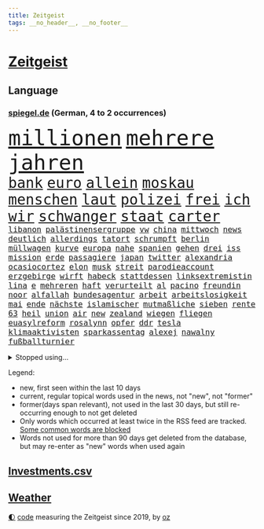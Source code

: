 ```yaml
---
title: Zeitgeist
tags: __no_header__, __no_footer__
---
```


# [Zeitgeist](https://oliz.io/zeitgeist/)

## Language

<h3><a href="https://www.spiegel.de" target="_blank">spiegel.de</a> (German, 4 to 2 occurrences)</h3>
<p style="font-family:monospace">
<span style="font-size:32pt"><a href="news_links.html#millionen" class="current">millionen</a></span>
<span style="font-size:32pt"><a href="news_links.html#mehrere" class="current">mehrere</a></span>
<span style="font-size:32pt"><a href="news_links.html#jahren" class="current">jahren</a></span>
<br>
<span style="font-size:22pt"><a href="news_links.html#bank" class="current">bank</a></span>
<span style="font-size:22pt"><a href="news_links.html#euro" class="current">euro</a></span>
<span style="font-size:22pt"><a href="news_links.html#allein" class="current">allein</a></span>
<span style="font-size:22pt"><a href="news_links.html#moskau" class="current">moskau</a></span>
<span style="font-size:22pt"><a href="news_links.html#menschen" class="current">menschen</a></span>
<span style="font-size:22pt"><a href="news_links.html#laut" class="current">laut</a></span>
<span style="font-size:22pt"><a href="news_links.html#polizei" class="current">polizei</a></span>
<span style="font-size:22pt"><a href="news_links.html#frei" class="current">frei</a></span>
<span style="font-size:22pt"><a href="news_links.html#ich" class="current">ich</a></span>
<span style="font-size:22pt"><a href="news_links.html#wir" class="current">wir</a></span>
<span style="font-size:22pt"><a href="news_links.html#schwanger" class="current">schwanger</a></span>
<span style="font-size:22pt"><a href="news_links.html#staat" class="current">staat</a></span>
<span style="font-size:22pt"><a href="news_links.html#carter" class="current">carter</a></span>
<br>
<span style="font-size:12pt"><a href="news_links.html#libanon" class="current">libanon</a></span>
<span style="font-size:12pt"><a href="news_links.html#palästinensergruppe" class="new">palästinensergruppe</a></span>
<span style="font-size:12pt"><a href="news_links.html#vw" class="current">vw</a></span>
<span style="font-size:12pt"><a href="news_links.html#china" class="current">china</a></span>
<span style="font-size:12pt"><a href="news_links.html#mittwoch" class="current">mittwoch</a></span>
<span style="font-size:12pt"><a href="news_links.html#news" class="current">news</a></span>
<span style="font-size:12pt"><a href="news_links.html#deutlich" class="current">deutlich</a></span>
<span style="font-size:12pt"><a href="news_links.html#allerdings" class="current">allerdings</a></span>
<span style="font-size:12pt"><a href="news_links.html#tatort" class="current">tatort</a></span>
<span style="font-size:12pt"><a href="news_links.html#schrumpft" class="current">schrumpft</a></span>
<span style="font-size:12pt"><a href="news_links.html#berlin" class="current">berlin</a></span>
<span style="font-size:12pt"><a href="news_links.html#müllwagen" class="new">müllwagen</a></span>
<span style="font-size:12pt"><a href="news_links.html#kurve" class="new">kurve</a></span>
<span style="font-size:12pt"><a href="news_links.html#europa" class="current">europa</a></span>
<span style="font-size:12pt"><a href="news_links.html#nahe" class="current">nahe</a></span>
<span style="font-size:12pt"><a href="news_links.html#spanien" class="current">spanien</a></span>
<span style="font-size:12pt"><a href="news_links.html#gehen" class="current">gehen</a></span>
<span style="font-size:12pt"><a href="news_links.html#drei" class="current">drei</a></span>
<span style="font-size:12pt"><a href="news_links.html#iss" class="current">iss</a></span>
<span style="font-size:12pt"><a href="news_links.html#mission" class="current">mission</a></span>
<span style="font-size:12pt"><a href="news_links.html#erde" class="current">erde</a></span>
<span style="font-size:12pt"><a href="news_links.html#passagiere" class="current">passagiere</a></span>
<span style="font-size:12pt"><a href="news_links.html#japan" class="current">japan</a></span>
<span style="font-size:12pt"><a href="news_links.html#twitter" class="current">twitter</a></span>
<span style="font-size:12pt"><a href="news_links.html#alexandria" class="current">alexandria</a></span>
<span style="font-size:12pt"><a href="news_links.html#ocasiocortez" class="current">ocasiocortez</a></span>
<span style="font-size:12pt"><a href="news_links.html#elon" class="current">elon</a></span>
<span style="font-size:12pt"><a href="news_links.html#musk" class="current">musk</a></span>
<span style="font-size:12pt"><a href="news_links.html#streit" class="current">streit</a></span>
<span style="font-size:12pt"><a href="news_links.html#parodieaccount" class="new">parodieaccount</a></span>
<span style="font-size:12pt"><a href="news_links.html#erzgebirge" class="new">erzgebirge</a></span>
<span style="font-size:12pt"><a href="news_links.html#wirft" class="current">wirft</a></span>
<span style="font-size:12pt"><a href="news_links.html#habeck" class="current">habeck</a></span>
<span style="font-size:12pt"><a href="news_links.html#stattdessen" class="current">stattdessen</a></span>
<span style="font-size:12pt"><a href="news_links.html#linksextremistin" class="current">linksextremistin</a></span>
<span style="font-size:12pt"><a href="news_links.html#lina" class="current">lina</a></span>
<span style="font-size:12pt"><a href="news_links.html#e" class="current">e</a></span>
<span style="font-size:12pt"><a href="news_links.html#mehreren" class="current">mehreren</a></span>
<span style="font-size:12pt"><a href="news_links.html#haft" class="current">haft</a></span>
<span style="font-size:12pt"><a href="news_links.html#verurteilt" class="current">verurteilt</a></span>
<span style="font-size:12pt"><a href="news_links.html#al" class="current">al</a></span>
<span style="font-size:12pt"><a href="news_links.html#pacino" class="new">pacino</a></span>
<span style="font-size:12pt"><a href="news_links.html#freundin" class="current">freundin</a></span>
<span style="font-size:12pt"><a href="news_links.html#noor" class="new">noor</a></span>
<span style="font-size:12pt"><a href="news_links.html#alfallah" class="new">alfallah</a></span>
<span style="font-size:12pt"><a href="news_links.html#bundesagentur" class="new">bundesagentur</a></span>
<span style="font-size:12pt"><a href="news_links.html#arbeit" class="current">arbeit</a></span>
<span style="font-size:12pt"><a href="news_links.html#arbeitslosigkeit" class="current">arbeitslosigkeit</a></span>
<span style="font-size:12pt"><a href="news_links.html#mai" class="current">mai</a></span>
<span style="font-size:12pt"><a href="news_links.html#ende" class="current">ende</a></span>
<span style="font-size:12pt"><a href="news_links.html#nächste" class="current">nächste</a></span>
<span style="font-size:12pt"><a href="news_links.html#islamischer" class="current">islamischer</a></span>
<span style="font-size:12pt"><a href="news_links.html#mutmaßliche" class="current">mutmaßliche</a></span>
<span style="font-size:12pt"><a href="news_links.html#sieben" class="current">sieben</a></span>
<span style="font-size:12pt"><a href="news_links.html#rente" class="current">rente</a></span>
<span style="font-size:12pt"><a href="news_links.html#63" class="current">63</a></span>
<span style="font-size:12pt"><a href="news_links.html#heil" class="current">heil</a></span>
<span style="font-size:12pt"><a href="news_links.html#union" class="current">union</a></span>
<span style="font-size:12pt"><a href="news_links.html#air" class="current">air</a></span>
<span style="font-size:12pt"><a href="news_links.html#new" class="current">new</a></span>
<span style="font-size:12pt"><a href="news_links.html#zealand" class="new">zealand</a></span>
<span style="font-size:12pt"><a href="news_links.html#wiegen" class="current">wiegen</a></span>
<span style="font-size:12pt"><a href="news_links.html#fliegen" class="current">fliegen</a></span>
<span style="font-size:12pt"><a href="news_links.html#euasylreform" class="new">euasylreform</a></span>
<span style="font-size:12pt"><a href="news_links.html#rosalynn" class="new">rosalynn</a></span>
<span style="font-size:12pt"><a href="news_links.html#opfer" class="current">opfer</a></span>
<span style="font-size:12pt"><a href="news_links.html#ddr" class="current">ddr</a></span>
<span style="font-size:12pt"><a href="news_links.html#tesla" class="current">tesla</a></span>
<span style="font-size:12pt"><a href="news_links.html#klimaaktivisten" class="current">klimaaktivisten</a></span>
<span style="font-size:12pt"><a href="news_links.html#sparkassentag" class="new">sparkassentag</a></span>
<span style="font-size:12pt"><a href="news_links.html#alexej" class="current">alexej</a></span>
<span style="font-size:12pt"><a href="news_links.html#nawalny" class="current">nawalny</a></span>
<span style="font-size:12pt"><a href="news_links.html#fußballturnier" class="new">fußballturnier</a></span>
</p>
<details>
<summary>Stopped using...</summary>
<p class="former" style="font-size:12pt">
elfmeter(952) historiker(952) gründer(951) haftstrafe(950) nazis(950) teheran(950) verändert(950) erfahren(949) erfahrung(949) herbst(949) maske(949) premierminister(949) spdpolitiker(949) 6(948) moderne(948) positiv(948) rückt(948) strengere(948) weitet(948) amazon(947) arbeitsplatz(947) ifoinstitut(947) interesse(947) präsentieren(947) tötet(947) you(947) babys(946) beobachten(946) coronavirus(946) for(946) gerüchte(946) lars(946) lust(946) pariser(946) phase(946) reiche(946) verfassungsschutz(946) 43(945) dauerhaft(945) deswegen(945) sprach(945) tödlichen(945) abstimmen(944) botschaften(944) enthüllt(944) freiheitsstrafe(944) lösen(944) paare(944) schaltet(944) verena(944) vorsitzenden(944) vorübergehend(944) zuversicht(944) ärgert(944) ausnahmezustand(943) dachte(943) frank(943) freut(943) geldstrafe(943) nahverkehr(943) sinnvoll(943) aussicht(942) einreisen(942) entdeckte(942) fort(942) konflikte(942) mönchengladbach(942) reporter(942) still(942) vorsitzende(942) warschau(942) appell(941) australische(941) maßnahme(941) nahmen(941) 2018(940) altes(940) bus(940) i(940) körperverletzung(940) marke(940) attentat(939) brauchte(939) nordsee(939) polens(939) standen(939) litauen(938) netflix(938) pflanzen(938) prominente(938) übergeben(938) entsetzen(937) klären(937) tötung(937) wirken(937) aufnahme(936) abgebrochen(935) berät(935) gebraucht(935) woher(935) 45(934) bestraft(934) design(934) genauso(934) hingegen(934) lüge(934) pünktlich(934) sperrt(934) springt(934) ursachen(934) verschwand(934) vorgestellt(934) dürfe(933) erinnern(933) steckte(933) ermittlern(932) mercedes(931) bande(930) gemeinsame(930) 1000(929) lernt(929) tatverdächtigen(928) damals(927) jüngere(927) katholischen(927) richard(926) wind(925) gold(924) projekte(924) sitzung(924) kabul(923) mecklenburgvorpommern(923) änderungen(923) bundesgerichtshof(922) gehörte(922) impfungen(922) aufhalten(921) bremsen(921) erwachsenen(920) wendet(920) nieder(919) erstochen(916) präsenz(915) rechtsstreit(915) halbe(914) bangen(912) fortsetzung(912) wirbel(912) munition(909) tisch(908) kandidatur(907) georg(905) dutzend(902) identität(900) startup(900) günther(898) ära(894) nächstes(890) abschluss(889) daheim(885) marine(880) mängel(879) niederländer(847) cent(846) höheres(843) langjährige(840) gewinne(839) währung(833) zusammenbruch(810) kleinstadt(809) josef(806) finanziellen(797) athen(781) angebote(764) rumänien(761) interessen(745) fußballnationalmannschaft(738) trost(734) holz(733) felix(713) flohen(705) fotografen(694) belastung(691) zerstörte(690) sergej(681) auswärtige(677) partnerschaft(672) brücken(668) landsleute(651) technischen(649) beliebte(645) japans(644) jenseits(640) ali(630) günstiges(630) funktionen(625) bombe(616) illegaler(612) mike(610) preiserhöhungen(610) pauli(608) telefoniert(606) eindeutig(604) irritiert(600) wachsende(600) gleichen(599) fehlender(597) großbank(593) militärmanöver(592) kursieren(585) krankenkassen(580) direkte(578) gestiegenen(577) elke(574) heidenreich(574) verständigt(572) hendrik(569) spürbar(569) ampelparteien(565) aktivitäten(560) tödlichem(554) verteidiger(554) fahndet(553) donbass(551) baldwin(547) vorbereitungen(547) vorgesehen(543) airlines(542) trip(538) gesteckt(535) loch(528) aktivistinnen(527) diskussionen(526) lehrerinnen(521) verschiedenen(515) verteuert(515) bundesinnenministerin(508) buschmann(505) klara(501) passierte(494) weltbekannt(494) neuwagen(489) zusammenhalt(485) krebs(484) 2002(478) damalige(478) geschenk(477) fremd(463) stuttgarter(463) luftfahrt(462) reichweite(461) überraschungen(457) 62(456) marc(451) 17jährige(447) behauptete(447) betreibt(445) dreharbeiten(442) dubiosen(439) sklaverei(438) verübt(438) fluss(435) schildern(434) zugenommen(433) sperre(425) invasoren(423) stoff(422) marathon(416) einrichtung(408) staatsbürgerschaft(408) andrej(405) austria(396) geheiratet(396) inside(396) energiekonzerne(395) öffentlicher(395) handys(394) 24jährige(386) versöhnung(377) zentrale(374) trocken(368) dinner(364) niedergeschlagen(362) alec(361) airport(360) mobbing(357) elisabeth(356) erleichtert(356) sinne(356) 1200(355) ran(353) angeschlagenen(351) ausgebaut(351) royale(351) zunahme(351) grünenpolitikerin(350) ausbauen(349) beatles(349) stockholm(348) riesigen(347) anwältin(346) chinesischer(346) bedarf(343) besseren(340) tempel(339) exmann(338) paderborn(338) dfbpokals(334) tvinterview(333) wohnmobil(333) angehörigen(330) gelöscht(328) gegenwart(327) fahrgäste(326) fehlstart(326) finde(326) erobern(325) tagsüber(325) turbulenzen(325) dokumentation(324) gleichberechtigung(324) missbrauchsvorwürfe(324) revolutionieren(323) tasche(320) bruttoinlandsprodukt(319) eautos(315) großeltern(314) verzeichnet(314) davis(313) fehlenden(312) namens(312) wissenschaft(312) beute(311) zusagen(311) verteilen(310) oslo(309) würdigen(305) kilo(304) weltraum(304) überlegt(304) ausgewertet(303) franziska(303) giffey(303) rechtliche(303) teuersten(301) wiedersehen(301) folgten(299) 2008(297) schönheitsideale(295) schottlands(291) fuchs(290) japanischer(289) danke(286) fahrerin(286) glänzte(285) offenlegen(285) notruf(283) demonstration(281) flüsse(280) protestbewegung(280) vereinbarten(280) moderator(279) zugverkehr(279) gefüllt(277) auszusetzen(274) wunderbar(272) diktatur(271) extremisten(271) beseitigt(269) flüssen(268) entkommen(267) selbstbewusstsein(267) stärkung(266) garantiert(265) bedauert(263) schach(261) alex(259) klappen(257) biografie(256) gefährdung(256) interessierte(254) banden(253) durchgang(252) belastungen(251) chefredakteurin(251) umgebung(251) archäologen(250) 45jährige(246) durchaus(246) benko(245) informierte(243) rügt(243) verbündeter(242) kontroverse(241) engen(240) unabhängigen(238) oregon(237) fortschritt(236) beobachter(235) abermals(234) commerzbank(232) schottische(231) unbestimmte(231) aufruhr(229) zimmer(229) beihilfe(226) persönlichen(226) arzneimittel(225) kollegin(225) opel(225) begegnung(224) klimaaktivistin(224) rechtlichen(224) verstorbene(224) lahmzulegen(222) raketenangriffe(222) tunesien(222) haustier(221) immobilienkonzern(221) steven(220) treibhausgase(220) katze(219) umfassend(219) 3500(218) königshauses(218) belege(216) schöne(216) nordkoreas(215) abwesenheit(214) pjöngjang(213) verhelfen(213) hugh(212) spaltet(212) abgeordnetenhaus(211) bätzing(211) massenweise(211) absehbar(210) auszahlung(210) indonesien(210) bischof(208) bischofskonferenz(208) regierenden(208) übergewicht(207) lehrkräftemangel(206) traditionell(205) alice(204) fördert(204) gefangenen(204) passagieren(204) rechtfertigt(204) cyberangriff(203) erben(201) füllkrug(199) niclas(199) rust(199) jeremy(197) nflprofi(197) sowohl(194) mitarbeitern(193) katholischer(191) psychisch(191) umbruch(190) gestohlenen(189) harrt(189) hotspur(187) schossen(186) verfehlte(185) obst(184) schlusslicht(183) fieber(182) loben(182) amerikanerin(181) journalistenverband(180) usamerikanerin(180) feuerte(179) jets(179) volkswirtschaft(179) südafrikas(178) inhalten(177) verbannen(177) basf(176) blockaden(176) japanisches(175) 4(173) insider(171) route(171) comedian(170) eingestuft(170) finanzaufsicht(170) renner(170) landesweiten(169) autofahrerin(168) gewöhnt(168) techkonzerne(168) benedikt(167) engere(167) feind(166) gottes(166) quarterback(166) bertelsmann(165) gefallenen(165) lanz(165) arbeiterklasse(164) murdoch(164) verdoppeln(164) frische(163) deutschlandfunk(162) jong(161) un(161) bemängeln(160) indigene(160) roland(160) ungehorsam(160) überwacht(160) euphorie(159) umstrittensten(159) wagnergruppe(159) echter(158) handlungen(158) lieder(158) münzen(158) rentnerin(158) bundesverdienstkreuz(157) legten(157) bafin(155) groko(155) hinnehmen(155) goldenen(154) kleinsten(153) geldhaus(152) einschaltquoten(151) gesetzliche(151) herben(151) labor(151) leeren(151) regierende(151) vorkommen(151) lehrern(150) missbrauchte(150) umziehen(149) weißes(149) zunehmende(149) dunkelheit(148) kandidieren(148) mittelständler(148) warnstreik(148) autobahnbau(147) brettspiele(147) elternzeit(147) hassen(147) palast(147) sprint(147) aggressiver(146) euabgeordnete(146) weltmeisterschaften(145) unterbrechen(144) mehrheitlich(143) abgewiesen(141) parkplatz(141) schlapp(141) stürmen(141) woke(141) einwanderer(140) plötzlichen(140) umkämpft(140) waffenhilfe(140) weinen(140) hungern(139) kronzeugen(138) entsendung(137) sehnen(137) republikanerin(136) afdpolitikerin(135) faschisten(135) gefälschten(135) kredit(135) krisengebieten(135) nachteile(135) opa(134) philadelphia(134) bestsellerautorin(133) gebet(133) prangern(133) üppig(133) abbott(132) liefen(132) quote(132) mitgliedschaft(131) verkehrspolitik(131) festivals(130) passanten(130) vorherige(130) solcher(128) ziviler(128) chinese(127) kommentierte(127) möglichem(127) verleger(127) markle(125) entschädigen(124) volkspartei(124) exchef(123) feministischer(123) luftverschmutzung(123) süditalien(123) dieb(122) erleidet(122) gelesen(122) hinkt(122) verlassene(122) ludwigshafen(121) plätzen(121) täglichen(121) ausstand(120) gehindert(120) 69(119) zufällig(119) einmarsch(118) kriegsschiffe(118) versinken(118) 31jährige(117) mandat(117) oldtimer(117) streitereien(117) ebike(116) geschäften(116) ostern(116) berufungsverfahren(115) meditation(115) american(114) offline(114) verfolger(114) leichnam(113) lieferanten(113) abgesichert(112) fortan(112) krakau(112) messe(112) newcastle(112) pendler(112) befasst(111) mitgerissen(111) rettungswagen(111) 52(110) desinteresse(110) franco(110) miete(110) minderjährigen(110) befördert(109) anhörung(108) stoppten(108) unosicherheitsrat(108) heimatland(107) kräften(107) beschwört(106) handballer(106) religiösen(106) reserve(106) wände(106) ausgerufen(105) bergab(105) raketenangriff(105) beschleunigt(104) rast(104) vermittlerrolle(104) wiederzufinden(104) ausdruck(103) sozialer(103) vierteljahrhundert(103) aufgebrochen(102) vertreiben(102) nachhaltigen(101) rettungsdienst(101) verlangte(101) wiederholte(101) eigentum(100) komplizierte(100) manipulationen(100) teich(99) antike(98) burkina(98) faso(98) läuferinnen(98) rezensentin(98) moralischen(97) erforschen(96) gewicht(96) skipper(96) verbindliche(96) vierjährigen(96) abwanderung(95) annehmen(95) bestrafen(95) jubiläum(95) losgegangen(95) ramstein(95) schult(95) genötigt(94) häftlingen(94) swetlana(94) generäle(93) hinterbliebenen(93) vertritt(93) winken(93) brokstedt(92) dame(92) geschäftszahlen(92) siedlung(92) story(92) aufbruch(91) bergwandern(91) büste(91) ibrahim(91) streiktage(91) stürmte(91) zweifacher(91) achtsamkeit(90) beispiele(90) dhl(90) elch(90) vereidigung(90) verliebt(90) academy(89) berlinbrandenburg(89) leidwesen(89) mumifizierte(89) playlist(89) recherchiert(89) absurden(88) botschafters(88) tourist(88) abramspanzer(87) anderswo(87) berührung(87) bundesverteidigungsminister(87) mykolajiw(87) notfalleinsatz(87) verwechseln(87) berufsverkehr(86) einzigartig(86) euren(86) freiberg(86) geschlechtsverkehr(86) lokalrivalen(86) schneemassen(86) affären(85) green(85) metro(85) offenbaren(85) pendeln(85) taumelt(85) wahlkampfspenden(85) achtzig(84) act(84) annahmen(84) anstehenden(84) milliardäre(84) projekten(84) toll(84) weltklasse(84) briefkasten(83) hitzewelle(83) ingolstadt(83) spdspitzenkandidatin(83) 480(82) beitritt(82) pausen(82) überaus(82) delikte(81) duett(81) elektrisch(81) geschnappt(81) grüßen(81) merklich(81) schüchtern(81) ukrainern(81) 75000(80) bessert(80) nestlé(80) telefonnummern(80) versand(80) wirtschaftssenatorin(80) zellen(80) 1998(79) halbschwester(79) ritual(79) gleichgeschlechtliche(78) hiphop(78) insidern(78) kleinklein(78) quittung(78) ungesund(78) arbeitgeberverband(77) arbeitnehmervertreter(77) berlinkreuzberg(77) blauer(77) dröge(77) gleicht(77) initiativen(77) kaufmann(77) modernisiert(77) nährt(77) tal(77) amtskollege(76) faust(76) rostock(76) vergnügungspark(76) zwölften(76) 102(75) 58jährige(75) anpassen(75) chile(75) demokratiefeindliche(75) emobilität(75) rettenden(75) saniert(75) universal(75) atmen(74) geborene(74) greifswald(74) quarterbacks(74) rechtspopulisten(74) knacken(73) souveränität(73) aktualisiert(72) betrieblichen(72) blüht(72) drittes(72) flugplatz(72) langsame(72) manipulieren(72) objekt(72) university(72) warburgbank(72) fähre(71) kabel(71) karlsruher(71) topmodel(71) dasselbe(70) entschlossen(70) equal(70) ernsten(70) feinstaub(70) industrieproduktion(70) krankheitsbedingt(70) pay(70) platzieren(70) sean(70) stolpert(70) tabellenspitze(70) verdiwarnstreik(70) verharmloste(70) verlegen(70) willkürlich(70) ausweitung(69) genfer(69) kapstadt(69) lasst(69) untergrunds(69) 42jähriger(68) artillerie(68) duisburg(68) entspricht(68) kurzfristiger(68) neunte(68) passend(68) römisches(68) solarindustrie(68) verdichef(68) verglichen(68) verwandeln(68) werneke(68) zurückgeschickt(68) aaron(67) abbrechen(67) baltimore(67) bewerten(67) chemikalien(67) doof(67) erdboden(67) gruppierungen(67) kraussmaffei(67) notwehr(67) sensoren(67) topdiplomat(67) verbucht(67) wegmann(67) ausgelassen(66) feaser(66) flieht(66) verbrenneraus(66) auswärts(65) bein(65) bestreikt(65) bock(65) eigenschaft(65) emotionalem(65) messerattacken(65) schwangerschaftsabbrüche(65) spiegelinterview(65) vorfahren(65) scheidung(64) schuldzuweisungen(64) traditionsverein(64) verwandlung(64) warb(64) zwickau(64) amokfahrt(63) hässliches(63) kurfürstendamm(63) milliardenschwere(63) nordischen(63) sascha(63) saufen(63) zeug(63) belohnung(62) erzbistum(62) hausmeister(62) mediengruppe(62) runder(62) saisonstart(62) schlussphase(62) schusswaffe(62) weltgemeinschaft(62) captain(61) kommunistische(61) meerestiere(61) muttersprache(61) scheibe(61) zelebriert(61) aldi(60) derer(60) hitlertagebücher(60) mannschaftsbus(60) radsporttalent(60) superreichen(60) tiberi(60) zukünftig(60) älteren(60) betriebsrente(59) bären(59) gurken(59) immobilieneigentümer(59) kings(59) kreativ(59) obduziert(59) peugeot(59) pickups(59) therapiesitzung(59) ungeklärt(59) buchmesse(58) dieselautos(58) elite(58) sixties(58) bärin(57) bürgermeisters(57) staatlich(57) überweisung(57) batterieantrieb(56) erinnerungsstücke(56) hilfsbereitschaft(56) jakob(56) kais(56) qualifying(56) saied(56) sprintrennen(56) vermischt(56) windenergie(56) wmmedaillen(56) coronajahren(55) familienmitglieder(55) mobil(55) vertuscht(55) british(54) fortschrittskoalition(54) gefälschte(54) jose(54) reicher(54) rüstungsproduktion(54) statistiken(54) /(53) erzbischof(53) kletterten(53) wanderer(53) 45jähriger(52) breiter(52) insolvent(52) tickt(52) unfairen(52) abtreibungspille(51) aufwendige(51) erfand(51) gehaltsunterschiede(51) landesparteitag(51) medienmogul(51) mifepriston(51) umzugehen(51) zufriedenheit(51) aschaffenburg(50) festgelegt(50) hauseigentümer(50) jakarta(50) lehfeldt(50) nio(50) pokalfinale(50) schicksalsstein(50) scone(50) tabellenplatz(50) amerikanisches(49) beides(49) bundesligist(49) feminismus(49) lehrkräften(49) maja(49) single(49) versicherungen(49) 25jähriger(48) erfolgen(48) f(48) jehovas(48) regimegegner(48) verpufft(48) w(48) anrufer(47) derjenigen(47) 35jähriger(46) 800000(46) 95000(46) ausgegraben(46) beschlagnahmung(46) einigkeit(46) j(46) krisenbank(46) laien(46) landeschef(46) satellitendaten(46) vertuschung(46) amoktat(45) honduras(45) qiang(45) regal(45) social(45) dreißigerjahren(44) rudern(44) smart(44) überfordern(44) recycelt(43) regenjacke(43) schleuser(43) yoon(43) angelegenheit(42) euparlamentarier(42) musical(42) pogačar(42) russlandgeschäft(42) strafgerichtshof(42) tadej(42) verhandlungsrunde(42) afdstimmen(41) angeprangert(41) bankenkrise(41) bleibende(41) haftbar(41) hansa(41) menschenhandel(41) moratorium(41) umweltministerium(41) versorgungslage(41) bewährung(40) efuels(40) erzbistums(40) fasten(40) holland(40) kollabiert(40) kostenlosen(40) superreiche(40) verkleinert(40) veto(40) wiedergewählt(40) australischer(39) geknackt(39) juwelier(39) juweliergeschäft(39) schmiergeldzahlungen(39) tarifparteien(39) abschottung(38) lehrstück(38) miterfinder(38) national(38) pille(38) ubs(38) versagens(38) verschiedener(38) überdosis(38) ausgezeichnete(37) gattin(37) makel(37) polio(37) rohstoff(37) umland(37) waffenbehörde(37) kandidatenlisten(36) käfer(36) kürzertreten(36) regionalbank(36) überlegener(36) adhs(35) dominic(35) fahrscheins(35) festgefahrenen(35) fußballfan(35) großvater(35) produkt(35) raab(35) sommerzeit(35) unerlaubten(35) unverändert(35) verbraucherschutz(35) amok(34) anthropologe(34) davidstatue(34) dieselkläger(34) diplomatischer(34) extremsportler(34) notübernahme(34) schulleiterin(34) western(34) zugunsten(34) erkannte(33) gewerkschafter(33) kommunisten(33) lebensgefährliche(33) mondmission(33) mr(33) stiftet(33) taumelnden(33) accounts(32) ernsthafte(32) festgeklebt(32) internes(32) klimaschutzgesetzes(32) lobte(32) nervös(32) pierre(32) rage(32) getrennte(31) malte(31) musikvideos(31) verhaften(31) deutschlandtickets(30) dieselaffäre(30) fastenmonat(30) fraktion(30) gesundheitlichen(30) justizumbau(30) rob(30) trainerwechsel(30) wellblechhütten(30) betrunkene(29) grüße(29) musliminnen(29) regionalverkehr(29) staatsbankett(29) absolute(28) chan(28) disneykonzern(28) filesrecherche(28) moore(28) notfahrplan(28) schenken(28) sklavenarbeit(28) spendiert(28) umgesiedelt(28) unterbricht(28) euweit(27) kinderärzte(27) kontern(27) parkinson(27) titelt(27) verbilligt(27) vermelden(27) victor(27) wärmepumpe(27) angepasst(26) ausgesehen(26) bevorzugt(26) funkstille(26) horrorszenario(26) labour(26) mindert(26) morddrohungen(26) stuft(26) weicht(26) astana(25) katastrophen(25) krankschreibung(25) mitbegründer(25) tuchels(25) verfügen(25) alexey(24) antikriegsbild(24) humanitären(24) mascha(24) moskaljow(24) sensationen(24) streiktag(24) trek(24) vereint(24) bundestagsuntersuchungsausschuss(23) einfuhren(23) getreide(23) matt(23) nachnamen(23) neuerliche(23) schachwm(23) tanken(23) wunsiedel(23) zehnjährigen(23) zurückgetreten(23) abzubrechen(22) dauerfeuer(22) exzellente(22) kragen(22) tatarski(22) tiefstand(22) umfassendes(22) wladlen(22) balearen(21) bandengewalt(21) gebilligt(21) plans(21) semester(21) spätere(21) gefängnisstrafen(20) innenstädte(20) knappes(20) netzwerke(20) rechtsextrem(20) sauberer(20) spdbasis(20) backt(19) weggefährten(19) zuneigung(19) cut(18) verifikationshäkchen(18) craig(17) edelmetall(17) eiszeit(17) geistlicher(17) gräfenhausen(17) lachnummer(17) sponsor(17) beweis(16) lukaku(16) neffe(16) rasante(16) romelu(16) scherzt(16) verzettelt(16) clan(15) filz(15) landeten(15) manipulationsskandal(15) nachbarstaaten(15) orientierung(15) sorry(15) sowas(15) umwälzen(15) vereinfacht(15) abtrünnigen(14) altstadt(14) annkatrin(14) cumexgeschäften(14) erschreckt(14) jogger(14) neuordnung(14) pieks(14) seekarten(14) tabelle(14) yoga(14) andalusien(13) bündnispartner(13) schmerzmittel(13) southampton(13) einberufung(12) geschäftsklima(12) goldmünzen(12) winterspiele(12) zollitsch(12) feuerpause(11) haar(11) heiztechnik(11) kernkraftwerke(11) probe(11) rückeroberungen(11) stiko(11) taiwanfrage(11) vergleiche(11)
</p>
</details>
<p>Legend:
<ul>
<li><span class="new">new</span>, first seen within the last 10 days</li>
<li><span class="current">current</span>, regular topical words used in the news, not "new", not "former"</li>
<li><span class="former">former(days span relevant)</span>, not used in the last 30 days, but still re-occurring enough to not get deleted</li>
<li>Only words which occurred at least twice in the RSS feed are tracked. <a href="language/filters.py">Some common words are blocked</a></li>
<li>Words not used for more than 90 days get deleted from the database, but may re-enter as "new" words when used again</li>
</ul>
</p>

## [Investments](investments.html)[.csv](investments.csv)

## [Weather](weather.html)

<footer>
<a href="javascript:toggleTheme()" class="nav">🌓</a>
<a href="https://github.com/ooz/zeitgeist">code</a> measuring the Zeitgeist since 2019, by <a href="https://oliz.io">oz</a>
</footer>
